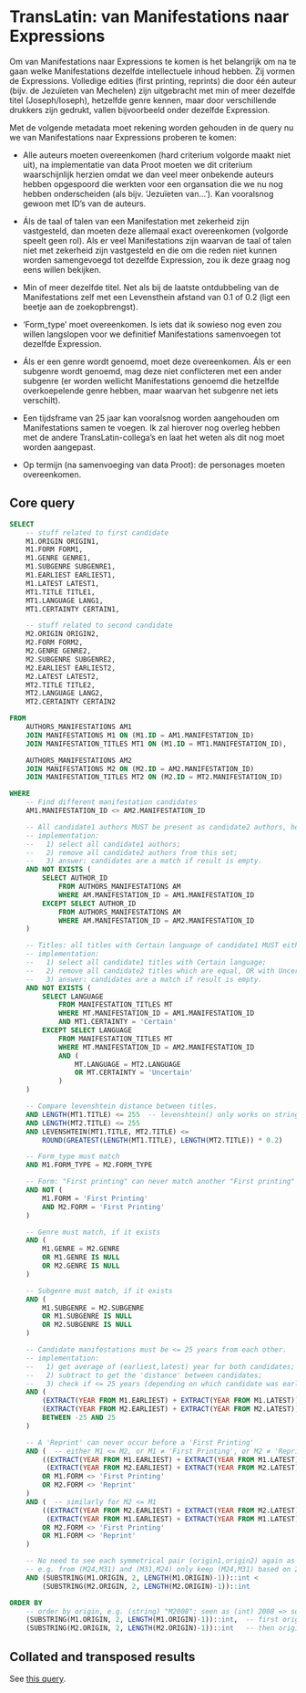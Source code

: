 # TransLatin: van Manifestations naar Expressions

Om van Manifestations naar Expressions te komen is het belangrijk om na te gaan
welke Manifestations dezelfde intellectuele inhoud hebben. Zij vormen de
Expressions. Volledige edities (first printing, reprints) die door één auteur
(bijv. de Jezuïeten van Mechelen) zijn uitgebracht met min of meer dezelfde
titel (Joseph/Ioseph), hetzelfde genre kennen, maar door verschillende drukkers
zijn gedrukt, vallen bijvoorbeeld onder dezelfde Expression.

Met de volgende metadata moet rekening worden gehouden in de query nu we van
Manifestations naar Expressions proberen te komen:

- Alle auteurs moeten overeenkomen (hard criterium volgorde maakt niet uit),
na implementatie van data Proot moeten we dit criterium waarschijnlijk herzien
omdat we dan veel meer onbekende auteurs hebben opgespoord die werkten voor een
organsation die we nu nog hebben onderscheiden (als bijv. ‘Jezuïeten van…’). Kan
vooralsnog gewoon met ID’s van de auteurs.

- Áls de taal of talen van een Manifestation met zekerheid zijn vastgesteld,
dan moeten deze allemaal exact overeenkomen (volgorde speelt geen rol). Als er
veel Manifestations zijn waarvan de taal of talen niet met zekerheid zijn
vastgesteld en die om die reden niet kunnen worden samengevoegd tot dezelfde
Expression, zou ik deze graag nog eens willen bekijken.

- Min of meer dezelfde titel. Net als bij de laatste ontdubbeling van de
Manifestations zelf met een Levensthein afstand van 0.1 of 0.2 (ligt een beetje
aan de zoekopbrengst).

- ‘Form_type’ moet overeenkomen. Is iets dat ik sowieso nog even zou willen
langslopen voor we definitief Manifestations samenvoegen tot dezelfde Expression.

- Áls er een genre wordt genoemd, moet deze overeenkomen. Áls er een
subgenre wordt genoemd, mag deze niet conflicteren met een ander subgenre (er
worden wellicht Manifestations genoemd die hetzelfde overkoepelende genre
hebben, maar waarvan het subgenre net iets verschilt).

- Een tijdsframe van 25 jaar kan vooralsnog worden aangehouden om
Manifestations samen te voegen. Ik zal hierover nog overleg hebben met de
andere TransLatin-collega’s en laat het weten als dit nog moet worden
aangepast.

- Op termijn (na samenvoeging van data Proot): de personages moeten
overeenkomen.

## Core query

```sql
SELECT
    -- stuff related to first candidate
    M1.ORIGIN ORIGIN1,
    M1.FORM FORM1,
    M1.GENRE GENRE1,
    M1.SUBGENRE SUBGENRE1,
    M1.EARLIEST EARLIEST1,
    M1.LATEST LATEST1,
    MT1.TITLE TITLE1,
    MT1.LANGUAGE LANG1,
    MT1.CERTAINTY CERTAIN1,

    -- stuff related to second candidate
    M2.ORIGIN ORIGIN2,
    M2.FORM FORM2,
    M2.GENRE GENRE2,
    M2.SUBGENRE SUBGENRE2,
    M2.EARLIEST EARLIEST2,
    M2.LATEST LATEST2,
    MT2.TITLE TITLE2,
    MT2.LANGUAGE LANG2,
    MT2.CERTAINTY CERTAIN2

FROM
    AUTHORS_MANIFESTATIONS AM1
    JOIN MANIFESTATIONS M1 ON (M1.ID = AM1.MANIFESTATION_ID)
    JOIN MANIFESTATION_TITLES MT1 ON (M1.ID = MT1.MANIFESTATION_ID),

    AUTHORS_MANIFESTATIONS AM2
    JOIN MANIFESTATIONS M2 ON (M2.ID = AM2.MANIFESTATION_ID)
    JOIN MANIFESTATION_TITLES MT2 ON (M2.ID = MT2.MANIFESTATION_ID)

WHERE
    -- Find different manifestation candidates
    AM1.MANIFESTATION_ID <> AM2.MANIFESTATION_ID

    -- All candidate1 authors MUST be present as candidate2 authors, however candidate2 MAY have more authors.
    -- implementation:
    --   1) select all candidate1 authors;
    --   2) remove all candidate2 authors from this set;
    --   3) answer: candidates are a match if result is empty.
    AND NOT EXISTS (
        SELECT AUTHOR_ID
            FROM AUTHORS_MANIFESTATIONS AM
            WHERE AM.MANIFESTATION_ID = AM1.MANIFESTATION_ID
        EXCEPT SELECT AUTHOR_ID
            FROM AUTHORS_MANIFESTATIONS AM
            WHERE AM.MANIFESTATION_ID = AM2.MANIFESTATION_ID
    )

    -- Titles: all titles with Certain language of candidate1 MUST either exist for candidate2, or be Uncertain.
    -- implementation:
    --   1) select all candidate1 titles with Certain language;
    --   2) remove all candidate2 titles which are equal, OR with Uncertain language;
    --   3) answer: candidates are a match if result is empty.
    AND NOT EXISTS (
        SELECT LANGUAGE
            FROM MANIFESTATION_TITLES MT
            WHERE MT.MANIFESTATION_ID = AM1.MANIFESTATION_ID
            AND MT1.CERTAINTY = 'Certain'
        EXCEPT SELECT LANGUAGE
            FROM MANIFESTATION_TITLES MT
            WHERE MT.MANIFESTATION_ID = AM2.MANIFESTATION_ID
            AND (
                MT.LANGUAGE = MT2.LANGUAGE
                OR MT.CERTAINTY = 'Uncertain'
            )
    )

    -- Compare levenshtein distance between titles.
    AND LENGTH(MT1.TITLE) <= 255  -- levenshtein() only works on string length <= 255
    AND LENGTH(MT2.TITLE) <= 255
    AND LEVENSHTEIN(MT1.TITLE, MT2.TITLE) <=
        ROUND(GREATEST(LENGTH(MT1.TITLE), LENGTH(MT2.TITLE)) * 0.2)

    -- Form_type must match
    AND M1.FORM_TYPE = M2.FORM_TYPE

    -- Form: "First printing" can never match another "First printing"
    AND NOT (
        M1.FORM = 'First Printing'
        AND M2.FORM = 'First Printing'
    )

    -- Genre must match, if it exists
    AND (
        M1.GENRE = M2.GENRE
        OR M1.GENRE IS NULL
        OR M2.GENRE IS NULL
    )

    -- Subgenre must match, if it exists
    AND (
        M1.SUBGENRE = M2.SUBGENRE
        OR M1.SUBGENRE IS NULL
        OR M2.SUBGENRE IS NULL
    )

    -- Candidate manifestations must be <= 25 years from each other.
    -- implementation:
    --   1) get average of (earliest,latest) year for both candidates;
    --   2) subtract to get the 'distance' between candidates;
    --   3) check if <= 25 years (depending on which candidate was earliest).
    AND (
        (EXTRACT(YEAR FROM M1.EARLIEST) + EXTRACT(YEAR FROM M1.LATEST)) / 2 -
        (EXTRACT(YEAR FROM M2.EARLIEST) + EXTRACT(YEAR FROM M2.LATEST)) / 2
        BETWEEN -25 AND 25
    )

    -- A 'Reprint' can never occur before a 'First Printing'
    AND (  -- either M1 <= M2, or M1 ≠ 'First Printing', or M2 ≠ 'Reprint'
        ((EXTRACT(YEAR FROM M1.EARLIEST) + EXTRACT(YEAR FROM M1.LATEST)) / 2 <=
         (EXTRACT(YEAR FROM M2.EARLIEST) + EXTRACT(YEAR FROM M2.LATEST)) / 2)
        OR M1.FORM <> 'First Printing'
        OR M2.FORM <> 'Reprint'
    )
    AND (  -- similarly for M2 <= M1
        ((EXTRACT(YEAR FROM M2.EARLIEST) + EXTRACT(YEAR FROM M2.LATEST)) / 2 <=
         (EXTRACT(YEAR FROM M1.EARLIEST) + EXTRACT(YEAR FROM M1.LATEST)) / 2)
        OR M2.FORM <> 'First Printing'
        OR M1.FORM <> 'Reprint'
    )

    -- No need to see each symmetrical pair (origin1,origin2) again as (origin2,origin1)
    -- e.g. from (M24,M31) and (M31,M24) only keep (M24,M31) based on 24 < 31
    AND (SUBSTRING(M1.ORIGIN, 2, LENGTH(M1.ORIGIN)-1))::int <
        (SUBSTRING(M2.ORIGIN, 2, LENGTH(M2.ORIGIN)-1))::int

ORDER BY
    -- order by origin, e.g. (string) "M2008": seen as (int) 2008 => so "M2008", "M700", "M37" is ordered: M37, M700, M2008
    (SUBSTRING(M1.ORIGIN, 2, LENGTH(M1.ORIGIN)-1))::int,  -- first origin1
    (SUBSTRING(M2.ORIGIN, 2, LENGTH(M2.ORIGIN)-1))::int   -- then origin2
```

## Collated and transposed results
See [this query](https://github.com/knaw-huc/translatin-wemi/blob/main/postgres/queries/derive-expressions-collate-pivot.md).

